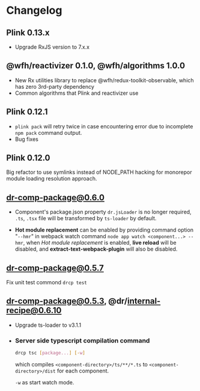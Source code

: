 # Changelog

## Plink 0.13.x
- Upgrade RxJS version to 7.x.x

## @wfh/reactivizer 0.1.0, @wfh/algorithms 1.0.0
- New Rx utilities library to replace @wfh/redux-toolkit-observable, which has zero 3rd-party dependency
- Common algorithms that Plink and reactivizer use

## Plink 0.12.1
- `plink pack` will retry twice in case encountering error due to incomplete `npm pack` command output.
- Bug fixes

## Plink 0.12.0
Big refactor to use symlinks instead of NODE_PATH hacking for monorepor module loading resolution approach.

## dr-comp-package@0.6.0
- Component's package.json property `dr.jsLoader` is no longer required,
`.ts`, `.tsx` file will be transformed by `ts-loader` by default.

- **Hot module replacement** can be enabled by providing command option "`--hmr`" in webpack watch command `node app watch <component...> --hmr`, when *Hot module replacement* is enabled, **live reload** will be disabled, and **extract-text-webpack-plugin** will also be disabled.

## dr-comp-package@0.5.7
Fix unit test commond `drcp test`

## dr-comp-package@0.5.3, @dr/internal-recipe@0.6.10
- Upgrade ts-loader to v3.1.1
- ### Server side typescript compilation command
	```bash
	drcp tsc [package...] [-w]
	```
	which compiles `<component-directory>/ts/**/*.ts` to `<component-directory>/dist` for each component.

	`-w` as start watch mode.
